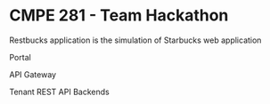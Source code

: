 # CMPE 281 - Team Hackathon
Restbucks application is the simulation of Starbucks web application

Portal

API Gateway

Tenant REST API Backends
